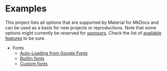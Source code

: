 # Examples

This project lists all options that are supported by Material for MkDocs and
can be used as a basis for new projects or reproductions. Note that some options
might currently be reserved for [sponsors]. Check the list of [available features]
to be sure.

  [sponsors]: https://squidfunk.github.io/mkdocs-material/insiders/
  [available features]: https://squidfunk.github.io/mkdocs-material/insiders/#whats-in-for-me


* Fonts
    - [Auto-Loading from Google Fonts](fonts-auto)
    - [Builtin fonts](fonts-builtin)
    - [Custom fonts](fonts-custom)
